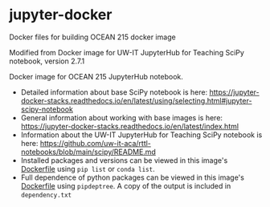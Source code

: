 # jupyter-docker

Docker files for building OCEAN 215 docker image

Modified from Docker image for UW-IT JupyterHub for Teaching SciPy notebook, version 2.7.1

Docker image for OCEAN 215 JupyterHub notebook. 
- Detailed information about base SciPy notebook is here: https://jupyter-docker-stacks.readthedocs.io/en/latest/using/selecting.html#jupyter-scipy-notebook
- General information about working with base images is here: https://jupyter-docker-stacks.readthedocs.io/en/latest/index.html
- Information about the UW-IT JupyterHub for Teaching SciPy notebook is here: https://github.com/uw-it-aca/rttl-notebooks/blob/main/scipy/README.md
- Installed packages and versions can be viewed in this image's [Dockerfile](Dockerfile) using `pip list` or `conda list`.
- Full dependence of python packages can be viewed in this image's [Dockerfile](Dockerfile) using `pipdeptree`. A copy of the output is included in `dependency.txt`